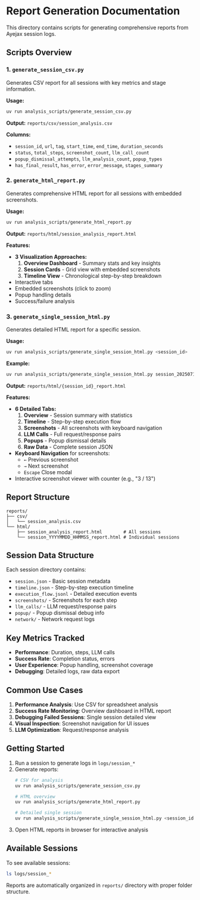 # Report Generation Documentation

This directory contains scripts for generating comprehensive reports from Ayejax session logs.

## Scripts Overview

### 1. `generate_session_csv.py`
Generates CSV report for all sessions with key metrics and stage information.

**Usage:**
```bash
uv run analysis_scripts/generate_session_csv.py
```

**Output:** `reports/csv/session_analysis.csv`

**Columns:**
- `session_id`, `url`, `tag`, `start_time`, `end_time`, `duration_seconds`
- `status`, `total_steps`, `screenshot_count`, `llm_call_count`
- `popup_dismissal_attempts`, `llm_analysis_count`, `popup_types`
- `has_final_result`, `has_error`, `error_message`, `stages_summary`

### 2. `generate_html_report.py`
Generates comprehensive HTML report for all sessions with embedded screenshots.

**Usage:**
```bash
uv run analysis_scripts/generate_html_report.py
```

**Output:** `reports/html/session_analysis_report.html`

**Features:**
- **3 Visualization Approaches:**
  1. **Overview Dashboard** - Summary stats and key insights
  2. **Session Cards** - Grid view with embedded screenshots
  3. **Timeline View** - Chronological step-by-step breakdown
- Interactive tabs
- Embedded screenshots (click to zoom)
- Popup handling details
- Success/failure analysis

### 3. `generate_single_session_html.py`
Generates detailed HTML report for a specific session.

**Usage:**
```bash
uv run analysis_scripts/generate_single_session_html.py <session_id>
```

**Example:**
```bash
uv run analysis_scripts/generate_single_session_html.py session_20250716_002557
```

**Output:** `reports/html/{session_id}_report.html`

**Features:**
- **6 Detailed Tabs:**
  1. **Overview** - Session summary with statistics
  2. **Timeline** - Step-by-step execution flow
  3. **Screenshots** - All screenshots with keyboard navigation
  4. **LLM Calls** - Full request/response pairs
  5. **Popups** - Popup dismissal details
  6. **Raw Data** - Complete session JSON
- **Keyboard Navigation** for screenshots:
  - `←` Previous screenshot
  - `→` Next screenshot
  - `Escape` Close modal
- Interactive screenshot viewer with counter (e.g., "3 / 13")

## Report Structure

```
reports/
├── csv/
│   └── session_analysis.csv
└── html/
    ├── session_analysis_report.html        # All sessions
    └── session_YYYYMMDD_HHMMSS_report.html # Individual sessions
```

## Session Data Structure

Each session directory contains:
- `session.json` - Basic session metadata
- `timeline.json` - Step-by-step execution timeline
- `execution_flow.jsonl` - Detailed execution events
- `screenshots/` - Screenshots for each step
- `llm_calls/` - LLM request/response pairs
- `popup/` - Popup dismissal debug info
- `network/` - Network request logs

## Key Metrics Tracked

- **Performance**: Duration, steps, LLM calls
- **Success Rate**: Completion status, errors
- **User Experience**: Popup handling, screenshot coverage
- **Debugging**: Detailed logs, raw data export

## Common Use Cases

1. **Performance Analysis**: Use CSV for spreadsheet analysis
2. **Success Rate Monitoring**: Overview dashboard in HTML report
3. **Debugging Failed Sessions**: Single session detailed view
4. **Visual Inspection**: Screenshot navigation for UI issues
5. **LLM Optimization**: Request/response analysis

## Getting Started

1. Run a session to generate logs in `logs/session_*`
2. Generate reports:
   ```bash
   # CSV for analysis
   uv run analysis_scripts/generate_session_csv.py
   
   # HTML overview
   uv run analysis_scripts/generate_html_report.py
   
   # Detailed single session
   uv run analysis_scripts/generate_single_session_html.py <session_id>
   ```
3. Open HTML reports in browser for interactive analysis

## Available Sessions

To see available sessions:
```bash
ls logs/session_*
```

Reports are automatically organized in `reports/` directory with proper folder structure.